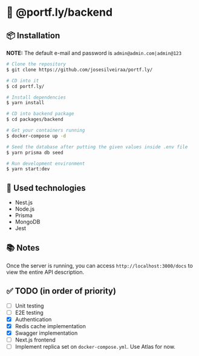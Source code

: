 # :rocket: @portf.ly/backend

## 📦 Installation

**NOTE:** The default e-mail and password is `admin@admin.com|admin@123`

```bash
# Clone the repository
$ git clone https://github.com/josesilveiraa/portf.ly/

# CD into it
$ cd portf.ly/

# Install dependencies
$ yarn install

# CD into backend package
$ cd packages/backend

# Get your containers running
$ docker-compose up -d

# Seed the database after putting the given values inside .env file
$ yarn prisma db seed

# Run development environment
$ yarn start:dev
```

## 🚀 Used technologies

- Nest.js
- Node.js
- Prisma
- MongoDB
- Jest

## :books: Notes
Once the server is running, you can access `http://localhost:3000/docs` to view the entire API description.

## ✅ TODO (in order of priority)

- [ ] Unit testing
- [ ] E2E testing
- [x] Authentication
- [x] Redis cache implementation
- [x] Swagger implementation
- [ ] Next.js frontend
- [ ] Implement replica set on `docker-compose.yml`. Use Atlas for now.
